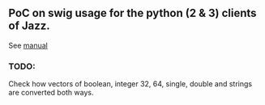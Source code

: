 ## PoC on swig usage for the python (2 & 3) clients of Jazz.

See [manual](http://www.swig.org/Doc3.0/SWIGDocumentation.html)

### TODO:

Check how vectors of boolean, integer 32, 64, single, double and strings are converted both ways.
